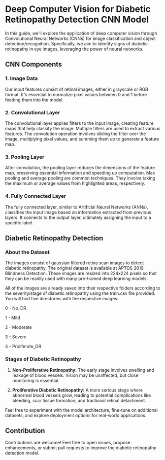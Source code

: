 # Deep Computer Vision for Diabetic Retinopathy Detection CNN Model

In this guide, we'll explore the application of deep computer vision through Convolutional Neural Networks (CNNs) for image classification and object detection/recognition. Specifically, we aim to identify signs of diabetic retinopathy in eye images, leveraging the power of neural networks.

## CNN Components

### 1. Image Data

Our input features consist of retinal images, either in grayscale or RGB format. It's essential to normalize pixel values between 0 and 1 before feeding them into the model.

### 2. Convolutional Layer

The convolutional layer applies filters to the input image, creating feature maps that help classify the image. Multiple filters are used to extract various features. The convolution operation involves sliding the filter over the image, multiplying pixel values, and summing them up to generate a feature map.

### 3. Pooling Layer

After convolution, the pooling layer reduces the dimensions of the feature map, preserving essential information and speeding up computation. Max pooling and average pooling are common techniques. They involve taking the maximum or average values from highlighted areas, respectively.

### 4. Fully Connected Layer

The fully connected layer, similar to Artificial Neural Networks (ANNs), classifies the input image based on information extracted from previous layers. It connects to the output layer, ultimately assigning the input to a specific label.

## Diabetic Retinopathy Detection

### About the Dataset
The images consist of gaussian filtered retina scan images to detect diabetic retinopathy. The original dataset is available at APTOS 2019 Blindness Detection. These images are resized into 224x224 pixels so that they can be readily used with many pre-trained deep learning models.

All of the images are already saved into their respective folders according to the severity/stage of diabetic retinopathy using the train.csv file provided. You will find five directories with the respective images:

0 - No_DR

1 - Mild

2 - Moderate

3 - Severe

4 - Proliferate_DR


### Stages of Diabetic Retinopathy

1. **Non-Proliferative Retinopathy:** The early stage involves swelling and leakage of blood vessels. Vision may be unaffected, but close monitoring is essential.

2. **Proliferative Diabetic Retinopathy:** A more serious stage where abnormal blood vessels grow, leading to potential complications like bleeding, scar tissue formation, and tractional retinal detachment.



Feel free to experiment with the model architecture, fine-tune on additional datasets, and explore deployment options for real-world applications.

## Contribution

Contributions are welcome! Feel free to open issues, propose enhancements, or submit pull requests to improve the diabetic retinopathy detection model.
